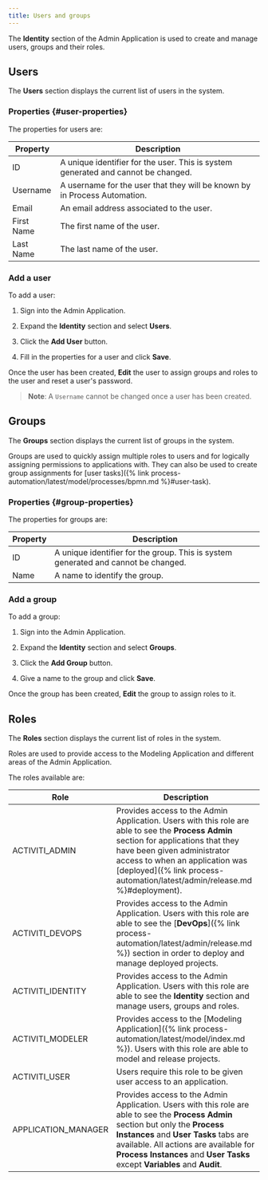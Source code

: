 ```yaml
---
title: Users and groups
---
```


The **Identity** section of the Admin Application is used to create and manage users, groups and their roles.

## Users

The **Users** section displays the current list of users in the system.

### Properties {#user-properties}

The properties for users are:

| Property | Description |
| -------- | ----------- |
| ID | A unique identifier for the user. This is system generated and cannot be changed. |
| Username | A username for the user that they will be known by in Process Automation. |
| Email | An email address associated to the user. |
| First Name | The first name of the user. |
| Last Name | The last name of the user. |

### Add a user

To add a user:

1. Sign into the Admin Application.

2. Expand the **Identity** section and select **Users**.

3. Click the **Add User** button.

4. Fill in the properties for a user and click **Save**.

Once the user has been created, **Edit** the user to assign groups and roles to the user and reset a user's password.

> **Note**: A `Username` cannot be changed once a user has been created.

## Groups

The **Groups** section displays the current list of groups in the system.

Groups are used to quickly assign multiple roles to users and for logically assigning permissions to applications with. They can also be used to create group assignments for [user tasks]({% link process-automation/latest/model/processes/bpmn.md %}#user-task).

### Properties {#group-properties}

The properties for groups are:

| Property | Description |
| -------- | ----------- |
| ID | A unique identifier for the group. This is system generated and cannot be changed. |
| Name | A name to identify the group.

### Add a group

To add a group:

1. Sign into the Admin Application.

2. Expand the **Identity** section and select **Groups**.

3. Click the **Add Group** button.

4. Give a name to the group and click **Save**.

Once the group has been created, **Edit** the group to assign roles to it.

## Roles

The **Roles** section displays the current list of roles in the system.

Roles are used to provide access to the Modeling Application and different areas of the Admin Application.

The roles available are:

| Role | Description |
| ---- | ----------- |
| ACTIVITI_ADMIN | Provides access to the Admin Application. Users with this role are able to see the **Process Admin** section for applications that they have been given administrator access to when an application was [deployed]({% link process-automation/latest/admin/release.md %}#deployment). |
| ACTIVITI_DEVOPS | Provides access to the Admin Application. Users with this role are able to see the [**DevOps**]({% link process-automation/latest/admin/release.md %}) section in order to deploy and manage deployed projects. |
| ACTIVITI_IDENTITY | Provides access to the Admin Application. Users with this role are able to see the **Identity** section and manage users, groups and roles. |
| ACTIVITI_MODELER | Provides access to the [Modeling Application]({% link process-automation/latest/model/index.md %}). Users with this role are able to model and release projects. |
| ACTIVITI_USER | Users require this role to be given user access to an application. |
| APPLICATION_MANAGER | Provides access to the Admin Application. Users with this role are able to see the **Process Admin** section but only the **Process Instances** and **User Tasks** tabs are available. All actions are available for **Process Instances** and **User Tasks** except **Variables** and **Audit**.  |
